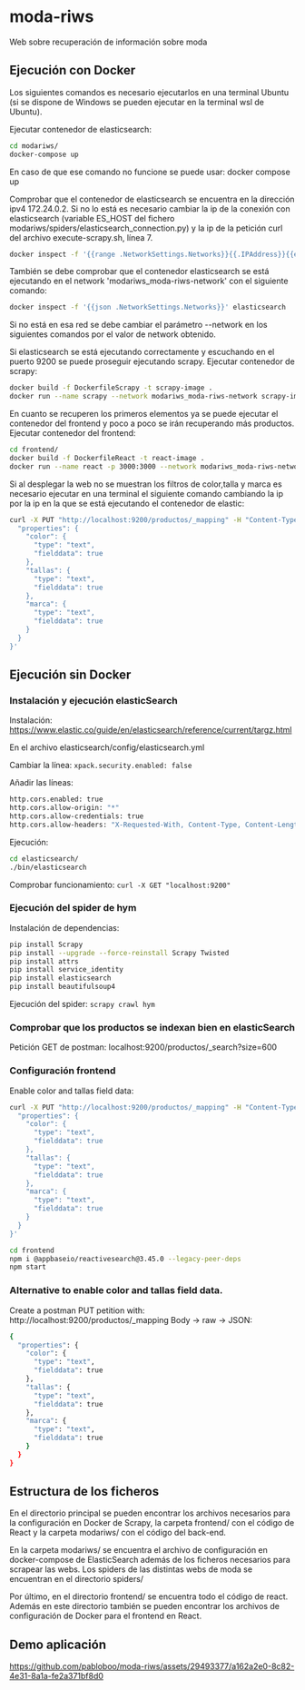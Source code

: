 # moda-riws
Web sobre recuperación de información sobre moda

## Ejecución con Docker

Los siguientes comandos es necesario ejecutarlos en una terminal Ubuntu (si se dispone de Windows se pueden ejecutar en la terminal wsl de Ubuntu).

Ejecutar contenedor de elasticsearch:
```bash
cd modariws/
docker-compose up
```

En caso de que ese comando no funcione se puede usar: docker compose up

Comprobar que el contenedor de elasticsearch se encuentra en la dirección ipv4 172.24.0.2. Si no lo está es necesario cambiar la ip de la conexión con elasticsearch (variable ES_HOST del fichero modariws/spiders/elasticsearch_connection.py) y la ip de la petición curl del archivo execute-scrapy.sh, línea 7.

```bash
docker inspect -f '{{range .NetworkSettings.Networks}}{{.IPAddress}}{{end}}' elasticsearch
```

También se debe comprobar que el contenedor elasticsearch se está ejecutando en el network 'modariws_moda-riws-network' con el siguiente comando:

```bash
docker inspect -f '{{json .NetworkSettings.Networks}}' elasticsearch
```

Si no está en esa red se debe cambiar el parámetro --network en los siguientes comandos por el valor de network obtenido.

Si elasticsearch se está ejecutando correctamente y escuchando en el puerto 9200 se puede proseguir ejecutando scrapy.
Ejecutar contenedor de scrapy:
```bash
docker build -f DockerfileScrapy -t scrapy-image .
docker run --name scrapy --network modariws_moda-riws-network scrapy-image
```

En cuanto se recuperen los primeros elementos ya se puede ejecutar el contenedor del frontend y poco a poco se irán recuperando más productos.
Ejecutar contenedor del frontend:
```bash
cd frontend/
docker build -f DockerfileReact -t react-image .
docker run --name react -p 3000:3000 --network modariws_moda-riws-network react-image
```

Si al desplegar la web no se muestran los filtros de color,talla y marca es necesario ejecutar en una terminal el siguiente comando cambiando la ip por la ip en la que se está ejecutando el contenedor de elastic:
```bash
curl -X PUT "http://localhost:9200/productos/_mapping" -H "Content-Type: application/json" -d '{
  "properties": {
    "color": {
      "type": "text",
      "fielddata": true
    },
    "tallas": {
      "type": "text",
      "fielddata": true
    },
    "marca": {
      "type": "text",
      "fielddata": true
    }
  }
}'
```

## Ejecución sin Docker

### Instalación y ejecución elasticSearch

Instalación: https://www.elastic.co/guide/en/elasticsearch/reference/current/targz.html

En el archivo elasticsearch/config/elasticsearch.yml

Cambiar la línea:
`xpack.security.enabled: false`

Añadir las líneas:
```bash
http.cors.enabled: true
http.cors.allow-origin: "*"
http.cors.allow-credentials: true
http.cors.allow-headers: "X-Requested-With, Content-Type, Content-Length, Authorization"
```

Ejecución:
```bash
cd elasticsearch/
./bin/elasticsearch
```

Comprobar funcionamiento: `curl -X GET "localhost:9200"`

### Ejecución del spider de hym

Instalación de dependencias:
```bash
pip install Scrapy
pip install --upgrade --force-reinstall Scrapy Twisted
pip install attrs
pip install service_identity
pip install elasticsearch
pip install beautifulsoup4
```

Ejecución del spider: `scrapy crawl hym`

### Comprobar que los productos se indexan bien en elasticSearch

Petición GET de postman: localhost:9200/productos/_search?size=600

### Configuración frontend
Enable color and tallas field data:
```bash
curl -X PUT "http://localhost:9200/productos/_mapping" -H "Content-Type: application/json" -d '{
  "properties": {
    "color": {
      "type": "text",
      "fielddata": true
    },
    "tallas": {
      "type": "text",
      "fielddata": true
    },
    "marca": {
      "type": "text",
      "fielddata": true
    }
  }
}'
```

```bash
cd frontend
npm i @appbaseio/reactivesearch@3.45.0 --legacy-peer-deps
npm start
```

### Alternative to enable color and tallas field data. 
Create a postman PUT petition with: http://localhost:9200/productos/_mapping
Body -> raw -> JSON:
```bash
{
  "properties": {
    "color": {
      "type": "text",
      "fielddata": true
    },
    "tallas": {
      "type": "text",
      "fielddata": true
    },
    "marca": {
      "type": "text",
      "fielddata": true
    }
  }
}
```

## Estructura de los ficheros

En el directorio principal se pueden encontrar los archivos necesarios para la configuración en Docker de Scrapy, la carpeta frontend/ con el código de React y la carpeta modariws/ con el código del back-end.

En la carpeta modariws/ se encuentra el archivo de configuración en docker-compose de ElasticSearch además de los ficheros necesarios para scrapear las webs. Los spiders de las distintas webs de moda se encuentran en el directorio spiders/

Por último, en el directorio frontend/ se encuentra todo el código de react. Además en este directorio también se pueden encontrar los archivos de configuración de Docker para el frontend en React.

## Demo aplicación

https://github.com/pabloboo/moda-riws/assets/29493377/a162a2e0-8c82-4e31-8a1a-fe2a371bf8d0

